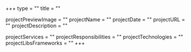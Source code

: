 +++
type = ""
title = ""

projectPreviewImage = ""
projectName = ""
projectDate = ""
projectURL = ""
projectDescription = ""

projectServices = ""
projectResponsibilities = ""
projectTechnologies = ""
projectLibsFrameworks = ""
+++